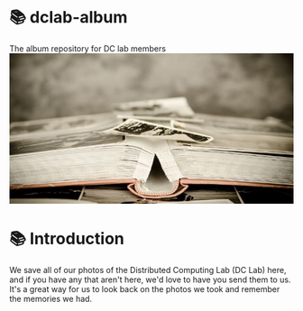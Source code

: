 # 📚 dclab-album
The album repository for DC lab members
![album](https://github.com/dclab-skku/dclab-album/blob/main/logo-album.jpg)

# 📚 Introduction 
We save all of our photos of the Distributed Computing Lab (DC Lab) here, and if you have any that aren't here, we'd love to have you send them to us. It's a great way for us to look back on the photos we took and remember the memories we had.
